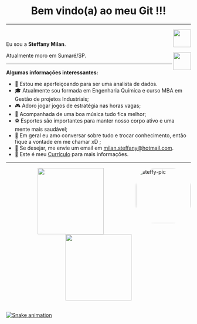 
<h1 align="center"> Bem vindo(a) ao meu Git !!! </h1>
<hr/>

<a href="https://www.instagram.com/teffy_milan/" target="_blank">
  <img align="right" src="https://cdn.icon-icons.com/icons2/1211/PNG/512/1491579602-yumminkysocialmedia36_83067.png" width="48px" height="48px">
</a><br />

<p align="left" >
Eu sou a <b> Steffany Milan</b>.
</p>

<a href="https://www.linkedin.com/in/steffany-sim%C3%B5es/" target="_blank">
  <img align="right" src="https://i.ibb.co/Kx2GSrT/linkedin.png" width="48px" height="48px"></a>


<p align="left" >Atualmente moro em Sumaré/SP.<br />
</p>



<hr />

**Algumas informações interessantes:**



- 🎯 Estou me aperfeiçoando para ser uma analista de dados.
- 🎓 Atualmente sou formada em Engenharia Química e curso MBA em Gestão de projetos Industriais;
- 🎮 Adoro jogar jogos de estratégia nas horas vagas;
- 🎵 Acompanhada de uma boa música tudo fica melhor; 
- ⚽ Esportes são importantes para manter nosso corpo ativo e uma mente mais saudável;
- 💬 Em geral eu amo conversar sobre tudo e trocar conhecimento, então fique a vontade em me chamar xD ;
- 📩 Se desejar, me envie um email em milan.steffany@hotmail.com.
- 📄 Este é meu <a href="https://drive.google.com/file/d/1x7TNDZyhWfT4J7BvFQw-uWTBBdAy7r9m/view?usp=sharing" target="_blank" >Currículo</a> para mais informações.


<hr />


 <img align="right" alt="steffy-pic" height="150" style="border-radius:50px;" src="https://user-images.githubusercontent.com/94996662/148393460-34cecc27-00d5-45a7-aa08-ef79ebc1e977.gif">
</div>



<div align="center">
  <a href="https://github.com/steffymilan">
  <img height="180em" src="https://github-readme-stats.vercel.app/api?username=steffymilan&show_icons=true&theme=tokyonight&include_all_commits=true&count_private=true"/>
  <img height="180em" src="https://github-readme-stats.vercel.app/api/top-langs/?username=steffymilan&layout=compact&langs_count=7&theme=tokyonight"/>
</div>
<div style="display: inline_block"><br>

  
  ![Snake animation](https://github.com/steffymilan/steffymilan/blob/output/github-contribution-grid-snake.svg)
 
</div>
